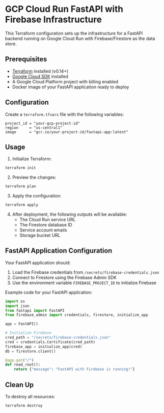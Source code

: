 # GCP Cloud Run FastAPI with Firebase Infrastructure

This Terraform configuration sets up the infrastructure for a FastAPI backend running on Google Cloud Run with Firebase/Firestore as the data store.

## Prerequisites

- [Terraform](https://www.terraform.io/downloads.html) installed (v0.14+)
- [Google Cloud SDK](https://cloud.google.com/sdk/docs/install) installed
- A Google Cloud Platform project with billing enabled
- Docker image of your FastAPI application ready to deploy

## Configuration

Create a `terraform.tfvars` file with the following variables:

```hcl
project_id = "your-gcp-project-id"
region     = "us-central1"
image      = "gcr.io/your-project-id/fastapi-app:latest"
```

## Usage

1. Initialize Terraform:

```bash
terraform init
```

2. Preview the changes:

```bash
terraform plan
```

3. Apply the configuration:

```bash
terraform apply
```

4. After deployment, the following outputs will be available:
   - The Cloud Run service URL
   - The Firestore database ID
   - Service account emails
   - Storage bucket URL

## FastAPI Application Configuration

Your FastAPI application should:

1. Load the Firebase credentials from `/secrets/firebase-credentials.json`
2. Connect to Firestore using the Firebase Admin SDK
3. Use the environment variable `FIREBASE_PROJECT_ID` to initialize Firebase

Example code for your FastAPI application:

```python
import os
import json
from fastapi import FastAPI
from firebase_admin import credentials, firestore, initialize_app

app = FastAPI()

# Initialize Firebase
cred_path = "/secrets/firebase-credentials.json"
cred = credentials.Certificate(cred_path)
firebase_app = initialize_app(cred)
db = firestore.client()

@app.get("/")
def read_root():
    return {"message": "FastAPI with Firebase is running!"}
```

## Clean Up

To destroy all resources:

```bash
terraform destroy
``` 